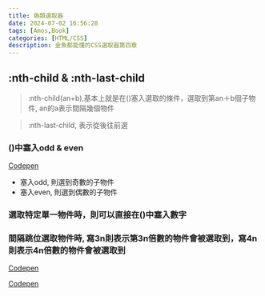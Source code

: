 ```yaml
---
title: 偽類選取器
date: 2024-07-02 16:56:28
tags: [Amos,Book]
categories: [HTML/CSS]
description: 金魚都能懂的CSS選取器第四章
---
```


## :nth-child & :nth-last-child

>:nth-child(an+b),基本上就是在()塞入選取的條件，選取到第an＋b個子物件, an的a表示間隔幾個物件

>:nth-last-child, 表示從後往前選

### ()中塞入odd & even
[Codepen](https://codepen.io/gizelliang/pen/vYwogeV)

* 塞入odd, 則選到奇數的子物件
* 塞入even, 則選到偶數的子物件

### 選取特定單一物件時，則可以直接在()中塞入數字

### 間隔跳位選取物件時, 寫3n則表示第3n倍數的物件會被選取到，寫4n則表示4n倍數的物件會被選取到
[Codepen](https://codepen.io/gizelliang/pen/JjqgWPa)

[Codepen](https://codepen.io/gizelliang/pen/ExzqWVR)


